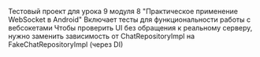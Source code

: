 Тестовый проект для урока 9 модуля 8 "Практическое применение WebSocket в Android"
Включает тесты для функциональности работы с вебсокетами
Чтобы проверить UI без обращения к реальному серверу, нужно заменить зависимость от ChatRepositoryImpl на FakeChatRepositoryImpl (через DI)
